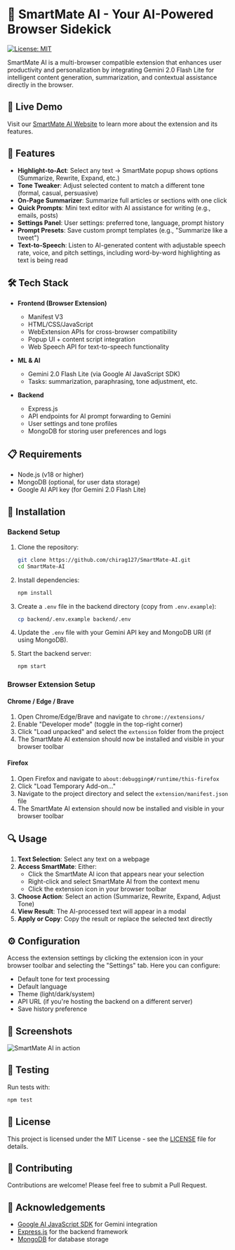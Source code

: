 # 📘 SmartMate AI - Your AI-Powered Browser Sidekick

[![License: MIT](https://img.shields.io/badge/License-MIT-blue.svg)](https://opensource.org/licenses/MIT)

SmartMate AI is a multi-browser compatible extension that enhances user productivity and personalization by integrating Gemini 2.0 Flash Lite for intelligent content generation, summarization, and contextual assistance directly in the browser.

## 🚀 Live Demo

Visit our [SmartMate AI Website](https://chirag127.github.io/SmartMate-AI/) to learn more about the extension and its features.

## 🚀 Features

-   **Highlight-to-Act**: Select any text → SmartMate popup shows options (Summarize, Rewrite, Expand, etc.)
-   **Tone Tweaker**: Adjust selected content to match a different tone (formal, casual, persuasive)
-   **On-Page Summarizer**: Summarize full articles or sections with one click
-   **Quick Prompts**: Mini text editor with AI assistance for writing (e.g., emails, posts)
-   **Settings Panel**: User settings: preferred tone, language, prompt history
-   **Prompt Presets**: Save custom prompt templates (e.g., "Summarize like a tweet")
-   **Text-to-Speech**: Listen to AI-generated content with adjustable speech rate, voice, and pitch settings, including word-by-word highlighting as text is being read

## 🛠️ Tech Stack

-   **Frontend (Browser Extension)**

    -   Manifest V3
    -   HTML/CSS/JavaScript
    -   WebExtension APIs for cross-browser compatibility
    -   Popup UI + content script integration
    -   Web Speech API for text-to-speech functionality

-   **ML & AI**

    -   Gemini 2.0 Flash Lite (via Google AI JavaScript SDK)
    -   Tasks: summarization, paraphrasing, tone adjustment, etc.

-   **Backend**
    -   Express.js
    -   API endpoints for AI prompt forwarding to Gemini
    -   User settings and tone profiles
    -   MongoDB for storing user preferences and logs

## 📋 Requirements

-   Node.js (v18 or higher)
-   MongoDB (optional, for user data storage)
-   Google AI API key (for Gemini 2.0 Flash Lite)

## 🔧 Installation

### Backend Setup

1. Clone the repository:

    ```bash
    git clone https://github.com/chirag127/SmartMate-AI.git
    cd SmartMate-AI
    ```

2. Install dependencies:

    ```bash
    npm install
    ```

3. Create a `.env` file in the backend directory (copy from `.env.example`):

    ```bash
    cp backend/.env.example backend/.env
    ```

4. Update the `.env` file with your Gemini API key and MongoDB URI (if using MongoDB).

5. Start the backend server:
    ```bash
    npm start
    ```

### Browser Extension Setup

#### Chrome / Edge / Brave

1. Open Chrome/Edge/Brave and navigate to `chrome://extensions/`
2. Enable "Developer mode" (toggle in the top-right corner)
3. Click "Load unpacked" and select the `extension` folder from the project
4. The SmartMate AI extension should now be installed and visible in your browser toolbar

#### Firefox

1. Open Firefox and navigate to `about:debugging#/runtime/this-firefox`
2. Click "Load Temporary Add-on..."
3. Navigate to the project directory and select the `extension/manifest.json` file
4. The SmartMate AI extension should now be installed and visible in your browser toolbar

## 🔍 Usage

1. **Text Selection**: Select any text on a webpage
2. **Access SmartMate**: Either:
    - Click the SmartMate AI icon that appears near your selection
    - Right-click and select SmartMate AI from the context menu
    - Click the extension icon in your browser toolbar
3. **Choose Action**: Select an action (Summarize, Rewrite, Expand, Adjust Tone)
4. **View Result**: The AI-processed text will appear in a modal
5. **Apply or Copy**: Copy the result or replace the selected text directly

## ⚙️ Configuration

Access the extension settings by clicking the extension icon in your browser toolbar and selecting the "Settings" tab. Here you can configure:

-   Default tone for text processing
-   Default language
-   Theme (light/dark/system)
-   API URL (if you're hosting the backend on a different server)
-   Save history preference

## 📸 Screenshots

![SmartMate AI in action](https://raw.githubusercontent.com/chirag127/SmartMate-AI/main/screenshots/smartmate-demo.png)

## 🧪 Testing

Run tests with:

```bash
npm test
```

## 📄 License

This project is licensed under the MIT License - see the [LICENSE](LICENSE) file for details.

## 👥 Contributing

Contributions are welcome! Please feel free to submit a Pull Request.

## 🙏 Acknowledgements

-   [Google AI JavaScript SDK](https://github.com/google-gemini/generative-ai-js) for Gemini integration
-   [Express.js](https://expressjs.com/) for the backend framework
-   [MongoDB](https://www.mongodb.com/) for database storage
